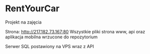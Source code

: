 # RentYourCar
Projekt na zajęcia

Strona: http://217.182.73.167:80
Wszystkie pliki strona www, api oraz aplikacja mobilna wrzucone do repozytorium

Serwer SQL postawiony na VPS wraz z API
